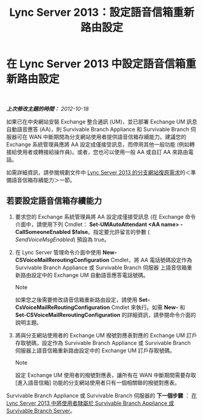 ﻿---
title: Lync Server 2013：設定語音信箱重新路由設定
TOCTitle: 設定語音信箱重新路由設定
ms:assetid: 7ab6be28-eabb-4a79-a796-648887d71b83
ms:mtpsurl: https://technet.microsoft.com/zh-tw/library/Gg398606(v=OCS.15)
ms:contentKeyID: 49291406
ms.date: 08/10/2015
mtps_version: v=OCS.15
ms.translationtype: HT
---

# 在 Lync Server 2013 中設定語音信箱重新路由設定

 

_**上次修改主題的時間：** 2012-10-18_

如果已在中央網站安裝 Exchange 整合通訊 (UM)，並已部署 Exchange UM 訊息自動語音應答 (AA)，則 Survivable Branch Appliance 和 Survivable Branch 伺服器可在 WAN 中斷期間為分支網站使用者提供語音信箱存續能力。建議您的 Exchange 系統管理員應將 AA 設定成僅接受訊息，而停用其他一般功能 (例如轉接給使用者或轉接給操作員)。或者，您也可以使用一般 AA 或自訂 AA 來路由電話。

如需詳細資訊，請參閱規劃文件中 [Lync Server 2013 的分支網站復原需求](lync-server-2013-branch-site-resiliency-requirements.md)的＜準備語音信箱存續能力＞一節。

## 若要設定語音信箱存續能力

1.  要求您的 Exchange 系統管理員將 AA 設定成僅接受訊息 (在 Exchange 命令介面中，請使用下列 Cmdlet： **Set-UMAutoAttendant \<AA name\> -CallSomeoneEnabled $false**。指定要允許留言的參數 ( *SendVoiceMsgEnabled*) 預設為 true。

2.  在 Lync Server 管理命令介面中使用 **New-CSVoiceMailReroutingConfiguration** Cmdlet，將 AA 電話號碼設定作為 Survivable Branch Appliance 或 Survivable Branch 伺服器 上語音信箱重新路由設定中的 Exchange UM 自動語音應答電話號碼。
    
    > [!NOTE]  
    > 如果您之後需要修改語音信箱重新路由設定，請使用 <strong>Set-CsVoiceMailReRoutingConfiguration</strong> Cmdlet 來執行。如需 <strong>New-</strong> 和 <strong>Set-CSVoiceMailReroutingConfiguration</strong> 的詳細資訊，請參閱命令介面的說明主題。
    


3.  將與分支網站使用者的 Exchange UM 撥號對應表對應的 Exchange UM 訂戶存取號碼，設定作為 Survivable Branch Appliance 或 Survivable Branch 伺服器上語音信箱重新路由設定中的 Exchange UM 訂戶存取號碼。
    
    > [!NOTE]  
    > 設定 Exchange UM 使用者的撥號對應表，讓所有在 WAN 中斷期間需要存取 [進入語音信箱] 功能的分支網站使用者只有一個相關聯的撥號對應表。
    


Survivable Branch Appliance 或 Survivable Branch 伺服器的 **下一個步驟** ： [在 Lync Server 2013 中將使用者隸屬於 Survivable Branch Appliance 或 Survivable Branch Server](lync-server-2013-home-users-on-a-survivable-branch-appliance-or-server.md)。

